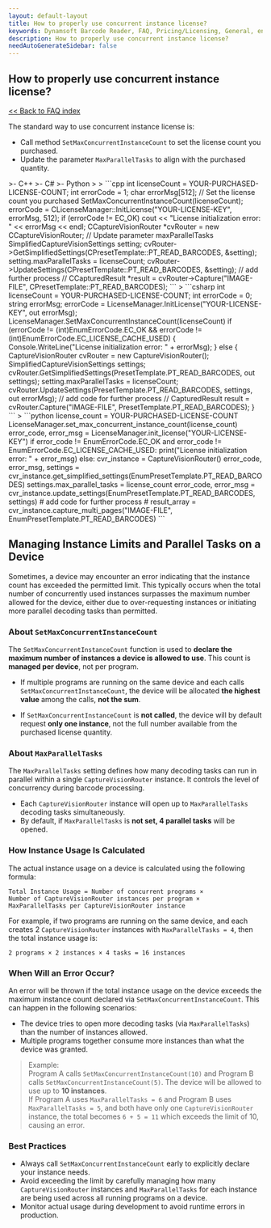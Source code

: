 ```yaml
---
layout: default-layout
title: How to properly use concurrent instance license?
keywords: Dynamsoft Barcode Reader, FAQ, Pricing/Licensing, General, ensure no overuse
description: How to properly use concurrent instance license?
needAutoGenerateSidebar: false
---
```


## How to properly use concurrent instance license?

[<< Back to FAQ index](index.md)

The standard way to use concurrent instance license is:

* Call method `SetMaxConcurrentInstanceCount` to set the license count you purchased.
* Update the parameter `MaxParallelTasks` to align with the purchased quantity.

<div class="sample-code-prefix template2"></div>
   >- C++
   >- C#
   >- Python
   >
>
```cpp
    int licenseCount = YOUR-PURCHASED-LICENSE-COUNT;
    int errorCode = 1;
    char errorMsg[512];
    // Set the license count you purchased
    SetMaxConcurrentInstanceCount(licenseCount);
    errorCode = CLicenseManager::InitLicense("YOUR-LICENSE-KEY", errorMsg, 512);
    if (errorCode != EC_OK)
        cout << "License initialization error: " << errorMsg << endl;
    CCaptureVisionRouter *cvRouter = new CCaptureVisionRouter;
    // Update parameter maxParallelTasks
    SimplifiedCaptureVisionSettings setting;
    cvRouter->GetSimplifiedSettings(CPresetTemplate::PT_READ_BARCODES, &setting);
    setting.maxParallelTasks = licenseCount;
    cvRouter->UpdateSettings(CPresetTemplate::PT_READ_BARCODES, &setting);
    // add further process
    // CCapturedResult *result = cvRouter->Capture("IMAGE-FILE", CPresetTemplate::PT_READ_BARCODES);
```
>
```csharp
    int licenseCount = YOUR-PURCHASED-LICENSE-COUNT;
    int errorCode = 0;
    string errorMsg;
    errorCode = LicenseManager.InitLicense("YOUR-LICENSE-KEY", out errorMsg);
    LicenseManager.SetMaxConcurrentInstanceCount(licenseCount)
    if (errorCode != (int)EnumErrorCode.EC_OK && errorCode != (int)EnumErrorCode.EC_LICENSE_CACHE_USED)
    {
        Console.WriteLine("License initialization error: " + errorMsg);
    }
    else
    {
        CaptureVisionRouter cvRouter = new CaptureVisionRouter();
        SimplifiedCaptureVisionSettings settings;
        cvRouter.GetSimplifiedSettings(PresetTemplate.PT_READ_BARCODES, out settings);
        setting.maxParallelTasks = licenseCount;
        cvRouter.UpdateSettings(PresetTemplate.PT_READ_BARCODES, settings, out errorMsg);
        // add code for further process
        // CapturedResult result = cvRouter.Capture("IMAGE-FILE", PresetTemplate.PT_READ_BARCODES);
    }
```
>
```python
license_count = YOUR-PURCHASED-LICENSE-COUNT
LicenseManager.set_max_concurrent_instance_count(license_count)
error_code, error_msg = LicenseManager.init_license("YOUR-LICENSE-KEY")
if error_code != EnumErrorCode.EC_OK and error_code != EnumErrorCode.EC_LICENSE_CACHE_USED:
    print("License initialization error: " + error_msg)
else:
    cvr_instance = CaptureVisionRouter()
    error_code, error_msg, settings = cvr_instance.get_simplified_settings(EnumPresetTemplate.PT_READ_BARCODES)
    settings.max_parallel_tasks = license_count
    error_code, error_msg = cvr_instance.update_settings(EnumPresetTemplate.PT_READ_BARCODES, settings)
    # add code for further process
    # result_array = cvr_instance.capture_multi_pages("IMAGE-FILE", EnumPresetTemplate.PT_READ_BARCODES)
```

## Managing Instance Limits and Parallel Tasks on a Device

Sometimes, a device may encounter an error indicating that the instance count has exceeded the permitted limit. This typically occurs when the total number of concurrently used instances surpasses the maximum number allowed for the device, either due to over-requesting instances or initiating more parallel decoding tasks than permitted.

### About `SetMaxConcurrentInstanceCount`

The `SetMaxConcurrentInstanceCount` function is used to **declare the maximum number of instances a device is allowed to use**. This count is **managed per device**, not per program.

- If multiple programs are running on the same device and each calls `SetMaxConcurrentInstanceCount`, the device will be allocated **the highest value** among the calls, **not the sum**.

- If `SetMaxConcurrentInstanceCount` is **not called**, the device will by default request **only one instance**, not the full number available from the purchased license quantity.

### About `MaxParallelTasks`

The `MaxParallelTasks` setting defines how many decoding tasks can run in parallel within a single `CaptureVisionRouter` instance. It controls the level of concurrency during barcode processing.

- Each `CaptureVisionRouter` instance will open up to `MaxParallelTasks` decoding tasks simultaneously.
- By default, if `MaxParallelTasks` is **not set, 4 parallel tasks** will be opened.

### How Instance Usage Is Calculated

The actual instance usage on a device is calculated using the following formula:

```text
Total Instance Usage = Number of concurrent programs × 
Number of CaptureVisionRouter instances per program × 
MaxParallelTasks per CaptureVisionRouter instance
```
For example, if two programs are running on the same device, and each creates 2 `CaptureVisionRouter` instances with `MaxParallelTasks = 4`, then the total instance usage is:

`2 programs × 2 instances × 4 tasks = 16 instances`

### When Will an Error Occur?

An error will be thrown if the total instance usage on the device exceeds the maximum instance count declared via `SetMaxConcurrentInstanceCount`. This can happen in the following scenarios:

- The device tries to open more decoding tasks (via `MaxParallelTasks`) than the number of instances allowed.
- Multiple programs together consume more instances than what the device was granted.

>Example:  
>Program A calls `SetMaxConcurrentInstanceCount(10)` and Program B calls `SetMaxConcurrentInstanceCount(5)`. The device will be allowed to use up to **10 instances**.  
>If Program A uses `MaxParallelTasks = 6` and Program B uses `MaxParallelTasks = 5`, and both have only one `CaptureVisionRouter` instance, the total becomes `6 + 5 = 11` which exceeds the limit of 10, causing an error.

### Best Practices

- Always call `SetMaxConcurrentInstanceCount` early to explicitly declare your instance needs.
- Avoid exceeding the limit by carefully managing how many `CaptureVisionRouter` instances and `MaxParallelTasks` for each instance are being used across all running programs on a device.
- Monitor actual usage during development to avoid runtime errors in production.